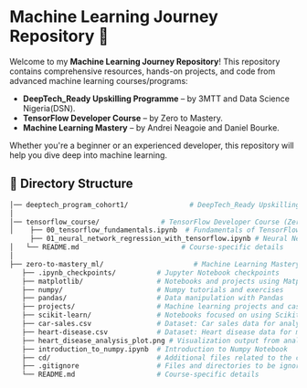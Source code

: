 # Machine Learning Journey Repository 🚀

Welcome to my **Machine Learning Journey Repository**! 
This repository contains comprehensive resources, hands-on projects, and code from advanced machine learning courses/programs:

- **DeepTech_Ready Upskilling Programme** – by 3MTT and Data Science Nigeria(DSN).
- **TensorFlow Developer Course** – by Zero to Mastery.
- **Machine Learning Mastery** – by Andrei Neagoie and Daniel Bourke.

Whether you're a beginner or an experienced developer, this repository will help you dive deep into machine learning.


## 📂 Directory Structure

```bash
│── deeptech_program_cohort1/               # DeepTech_Ready Upskilling Programme
│
│── tensorflow_course/               # TensorFlow Developer Course (Zero to Mastery)
│    ├── 00_tensorflow_fundamentals.ipynb  # Fundamentals of TensorFlow (Colab Notebook)
     ├── 01_neural_network_regression_with_tensorflow.ipynb # Neural Network Regression with TensorFlow
│   └── README.md                         # Course-specific details
│
├── zero-to-mastery_ml/                      # Machine Learning Mastery Course (Andrei Neagoie & Daniel Bourke)
   ├── .ipynb_checkpoints/          # Jupyter Notebook checkpoints
   ├── matplotlib/                  # Notebooks and projects using Matplotlib
   ├── numpy/                       # Numpy tutorials and exercises
   ├── pandas/                      # Data manipulation with Pandas
   ├── projects/                    # Machine learning projects and case studies
   ├── scikit-learn/                # Notebooks focused on using Scikit-learn
   ├── car-sales.csv                # Dataset: Car sales data for analysis
   ├── heart-disease.csv            # Dataset: Heart disease data for model training
   ├── heart_disease_analysis_plot.png # Visualization output from analysis
   ├── introduction_to_numpy.ipynb  # Introduction to Numpy Notebook
   ├── cd/                          # Additional files related to the course
   ├── .gitignore                   # Files and directories to be ignored by Git
   └── README.md                    # Course-specific details
